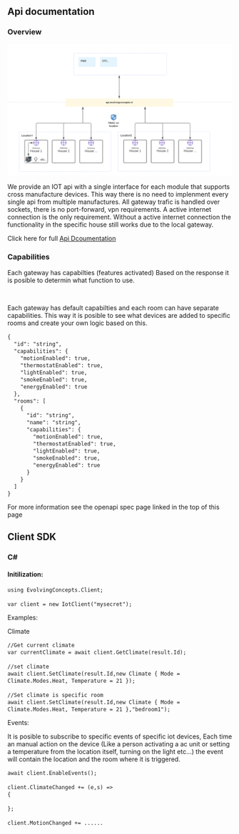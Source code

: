 

## Api documentation

### Overview

![](/overview.png)


We provide an IOT api with a single interface for each module that supports cross manufacture devices. This way there is no need to implenment every single api from multiple manufactures.
All gateway trafic is handled over sockets, there is no port-forward, vpn requirements. A active internet connection is the only requirement. Without a active internet connection the functionality in the specific house still works due to the local gateway.






Click here for full  [Api Dcoumentation](/api-docs) 


### Capabilities

Each gateway has capabilties (features activated)
Based on the response it is posible to determin what function to use.

&nbsp;

Each gateway has default capabilties and each room can have separate capabilities. This way it is posible to see what devices are added to specific rooms and create your own logic based on this. 



```
{
  "id": "string",
  "capabilities": {
    "motionEnabled": true,
    "thermostatEnabled": true,
    "lightEnabled": true,
    "smokeEnabled": true,
    "energyEnabled": true
  },
  "rooms": [
    {
      "id": "string",
      "name": "string",
      "capabilities": {
        "motionEnabled": true,
        "thermostatEnabled": true,
        "lightEnabled": true,
        "smokeEnabled": true,
        "energyEnabled": true
      }
    }
  ]
}
```

For more information see the openapi spec page linked in the top of this page



## Client SDK

### C#

#### Initilization:

```
using EvolvingConcepts.Client;

var client = new IotClient("mysecret");
```

Examples:

Climate


```
//Get current climate
var currentClimate = await client.GetClimate(result.Id);

//set climate 
await client.SetClimate(result.Id,new Climate { Mode = Climate.Modes.Heat, Temperature = 21 });

//Set climate is specific room
await client.SetClimate(result.Id,new Climate { Mode = Climate.Modes.Heat, Temperature = 21 },"bedroom1");
```

Events:

It is posible to subscribe to specific events of specific iot devices, Each time an manual action on the device (Like a person activating a ac unit or setting a temperature from the location itself, turning on the light etc...) the event will contain the location and the room where it is triggered. 
```
await client.EnableEvents();

client.ClimateChanged += (e,s) => 
{

};

client.MotionChanged += ......

```








